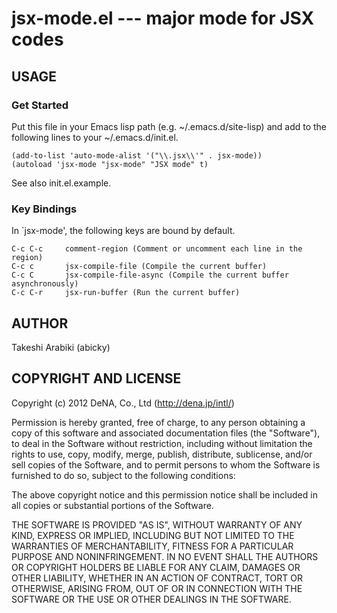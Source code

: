 # jsx-mode.el --- major mode for JSX codes

## USAGE
### Get Started

Put this file in your Emacs lisp path (e.g. ~/.emacs.d/site-lisp)
and add to the following lines to your ~/.emacs.d/init.el.

    (add-to-list 'auto-mode-alist '("\\.jsx\\'" . jsx-mode))
    (autoload 'jsx-mode "jsx-mode" "JSX mode" t)

See also init.el.example.

### Key Bindings

In `jsx-mode', the following keys are bound by default.

    C-c C-c     comment-region (Comment or uncomment each line in the region)
    C-c c       jsx-compile-file (Compile the current buffer)
    C-c C       jsx-compile-file-async (Compile the current buffer asynchronously)
    C-c C-r     jsx-run-buffer (Run the current buffer)


## AUTHOR
Takeshi Arabiki (abicky)

## COPYRIGHT AND LICENSE

Copyright (c) 2012 DeNA, Co., Ltd (http://dena.jp/intl/)

Permission is hereby granted, free of charge, to any person obtaining a copy
of this software and associated documentation files (the "Software"), to deal
in the Software without restriction, including without limitation the rights
to use, copy, modify, merge, publish, distribute, sublicense, and/or sell
copies of the Software, and to permit persons to whom the Software is
furnished to do so, subject to the following conditions:

The above copyright notice and this permission notice shall be included in
all copies or substantial portions of the Software.

THE SOFTWARE IS PROVIDED "AS IS", WITHOUT WARRANTY OF ANY KIND, EXPRESS OR
IMPLIED, INCLUDING BUT NOT LIMITED TO THE WARRANTIES OF MERCHANTABILITY,
FITNESS FOR A PARTICULAR PURPOSE AND NONINFRINGEMENT. IN NO EVENT SHALL THE
AUTHORS OR COPYRIGHT HOLDERS BE LIABLE FOR ANY CLAIM, DAMAGES OR OTHER
LIABILITY, WHETHER IN AN ACTION OF CONTRACT, TORT OR OTHERWISE, ARISING FROM,
OUT OF OR IN CONNECTION WITH THE SOFTWARE OR THE USE OR OTHER DEALINGS IN
THE SOFTWARE.
